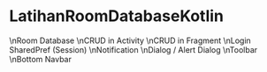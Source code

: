 # LatihanRoomDatabaseKotlin
\nRoom Database 
\nCRUD in Activity 
\nCRUD in Fragment 
\nLogin SharedPref (Session) 
\nNotification 
\nDialog / Alert Dialog 
\nToolbar 
\nBottom Navbar
